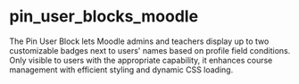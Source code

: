 # pin_user_blocks_moodle
The Pin User Block lets Moodle admins and teachers display up to two customizable badges next to users' names based on profile field conditions. Only visible to users with the appropriate capability, it enhances course management with efficient styling and dynamic CSS loading.
